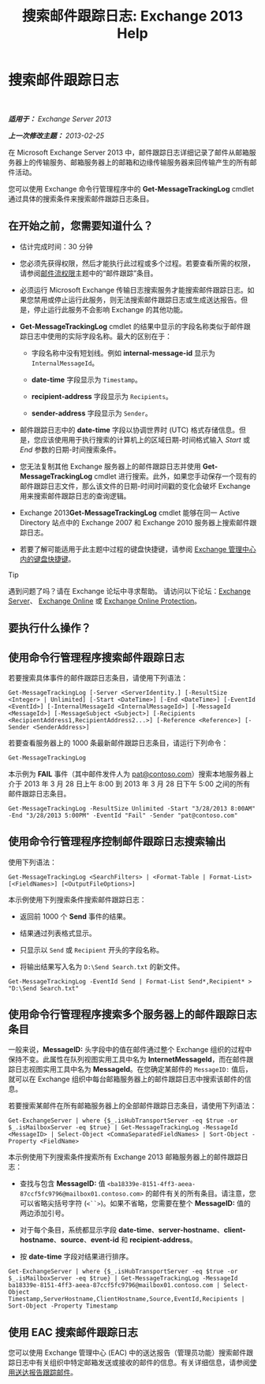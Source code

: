﻿---
title: '搜索邮件跟踪日志: Exchange 2013 Help'
TOCTitle: 搜索邮件跟踪日志
ms:assetid: e1678327-bcd5-42d4-a363-67f33067fe9a
ms:mtpsurl: https://technet.microsoft.com/zh-cn/library/Bb124926(v=EXCHG.150)
ms:contentKeyID: 51408284
ms.date: 01/11/2018
mtps_version: v=EXCHG.150
ms.translationtype: HT
---

# 搜索邮件跟踪日志

 

_**适用于：** Exchange Server 2013_

_**上一次修改主题：** 2013-02-25_

在 Microsoft Exchange Server 2013 中，邮件跟踪日志详细记录了邮件从邮箱服务器上的传输服务、邮箱服务器上的邮箱和边缘传输服务器来回传输产生的所有邮件活动。

您可以使用 Exchange 命令行管理程序中的 **Get-MessageTrackingLog** cmdlet 通过具体的搜索条件来搜索邮件跟踪日志条目。

## 在开始之前，您需要知道什么？

  - 估计完成时间：30 分钟

  - 您必须先获得权限，然后才能执行此过程或多个过程。若要查看所需的权限，请参阅[邮件流权限](mail-flow-permissions-exchange-2013-help.md)主题中的“邮件跟踪”条目。

  - 必须运行 Microsoft Exchange 传输日志搜索服务才能搜索邮件跟踪日志。如果您禁用或停止运行此服务，则无法搜索邮件跟踪日志或生成送达报告。但是，停止运行此服务不会影响 Exchange 的其他功能。

  - **Get-MessageTrackingLog** cmdlet 的结果中显示的字段名称类似于邮件跟踪日志中使用的实际字段名称。最大的区别在于：
    
      - 字段名称中没有短划线。例如 **internal-message-id** 显示为 `InternalMessageId`。
    
      - **date-time** 字段显示为 `Timestamp`。
    
      - **recipient-address** 字段显示为 `Recipients`。
    
      - **sender-address** 字段显示为 `Sender`。

  - 邮件跟踪日志中的 **date-time** 字段以协调世界时 (UTC) 格式存储信息。但是，您应该使用用于执行搜索的计算机上的区域日期-时间格式输入 *Start* 或 *End* 参数的日期-时间搜索条件。

  - 您无法复制其他 Exchange 服务器上的邮件跟踪日志并使用 **Get-MessageTrackingLog** cmdlet 进行搜索。此外，如果您手动保存一个现有的邮件跟踪日志文件，那么该文件的日期-时间时间戳的变化会破坏 Exchange 用来搜索邮件跟踪日志的查询逻辑。

  - Exchange 2013**Get-MessageTrackingLog** cmdlet 能够在同一 Active Directory 站点中的 Exchange 2007 和 Exchange 2010 服务器上搜索邮件跟踪日志。

  - 若要了解可能适用于此主题中过程的键盘快捷键，请参阅 [Exchange 管理中心内的键盘快捷键](keyboard-shortcuts-in-the-exchange-admin-center-exchange-online-protection-help.md)。

> [!TIP]  
> 遇到问题了吗？请在 Exchange 论坛中寻求帮助。 请访问以下论坛：<a href="https://go.microsoft.com/fwlink/p/?linkid=60612">Exchange Server</a>、 <a href="https://go.microsoft.com/fwlink/p/?linkid=267542">Exchange Online</a> 或 <a href="https://go.microsoft.com/fwlink/p/?linkid=285351">Exchange Online Protection</a>。


## 要执行什么操作？

## 使用命令行管理程序搜索邮件跟踪日志

若要搜索具体事件的邮件跟踪日志条目，请使用下列语法：

    Get-MessageTrackingLog [-Server <ServerIdentity.] [-ResultSize <Integer> | Unlimited] [-Start <DateTime>] [-End <DateTime>] [-EventId <EventId>] [-InternalMessageId <InternalMessageId>] [-MessageId <MessageId>] [-MessageSubject <Subject>] [-Recipients <RecipientAddress1,RecipientAddress2...>] [-Reference <Reference>] [-Sender <SenderAddress>]

若要查看服务器上的 1000 条最新邮件跟踪日志条目，请运行下列命令：

```powershell
Get-MessageTrackingLog
```

本示例为 **FAIL** 事件（其中邮件发件人为 pat@contoso.com）搜索本地服务器上介于 2013 年 3 月 28 日上午 8:00 到 2013 年 3 月 28 日下午 5:00 之间的所有邮件跟踪日志条目。

    Get-MessageTrackingLog -ResultSize Unlimited -Start "3/28/2013 8:00AM" -End "3/28/2013 5:00PM" -EventId "Fail" -Sender "pat@contoso.com"

## 使用命令行管理程序控制邮件跟踪日志搜索输出

使用下列语法：

    Get-MessageTrackingLog <SearchFilters> | <Format-Table | Format-List> [<FieldNames>] [<OutputFileOptions>]

本示例使用下列搜索条件搜索邮件跟踪日志：

  - 返回前 1000 个 **Send** 事件的结果。

  - 结果通过列表格式显示。

  - 只显示以 `Send` 或 `Recipient` 开头的字段名称。

  - 将输出结果写入名为 `D:\Send Search.txt` 的新文件。

<!-- end list -->

    Get-MessageTrackingLog -EventId Send | Format-List Send*,Recipient* > "D:\Send Search.txt"

## 使用命令行管理程序搜索多个服务器上的邮件跟踪日志条目

一般来说，**MessageID:** 头字段中的值在邮件通过整个 Exchange 组织的过程中保持不变。此属性在队列视图实用工具中名为 **InternetMessageId**，而在邮件跟踪日志视图实用工具中名为 **MessageId**。在您确定某邮件的 `MessageID:` 值后，就可以在 Exchange 组织中每台邮箱服务器上的邮件跟踪日志中搜索该邮件的信息。

若要搜索某邮件在所有邮箱服务器上的全部邮件跟踪日志条目，请使用下列语法：

    Get-ExchangeServer | where {$_.isHubTransportServer -eq $true -or $_.isMailboxServer -eq $true} | Get-MessageTrackingLog -MessageId <MessageID> | Select-Object <CommaSeparatedFieldNames> | Sort-Object -Property <FieldName>

本示例使用下列搜索条件搜索所有 Exchange 2013 邮箱服务器上的邮件跟踪日志：

  - 查找与包含 **MessageID:** 值 `<ba18339e-8151-4ff3-aeea-87ccf5fc9796@mailbox01.contoso.com>` 的邮件有关的所有条目。请注意，您可以省略尖括号字符 (`<``>`)。如果不省略，您需要在整个 **MessageID:** 值的两边添加引号。

  - 对于每个条目，系统都显示字段 **date-time**、**server-hostname**、**client-hostname**、**source**、**event-id** 和 **recipient-address**。

  - 按 **date-time** 字段对结果进行排序。

<!-- end list -->

    Get-ExchangeServer | where {$_.isHubTransportServer -eq $true -or $_.isMailboxServer -eq $true} | Get-MessageTrackingLog -MessageId ba18339e-8151-4ff3-aeea-87ccf5fc9796@mailbox01.contoso.com | Select-Object Timestamp,ServerHostname,ClientHostname,Source,EventId,Recipients | Sort-Object -Property Timestamp

## 使用 EAC 搜索邮件跟踪日志

您可以使用 Exchange 管理中心 (EAC) 中的送达报告（管理员功能）搜索邮件跟踪日志中有关组织中特定邮箱发送或接收的邮件的信息。有关详细信息，请参阅[使用送达报告跟踪邮件](track-messages-with-delivery-reports-exchange-2013-help.md)。


